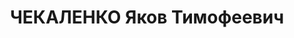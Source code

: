 ---
title: ЧЕКАЛЕНКО Яков Тимофеевич
description: 14 рота, мл. унтер-офицер. Награжден 4 ст. №167474 - За отличие в бою
  5.11.1914 у посада Скала, где вызвавшись охотником на опасное и полезное предприятие,
  совершил оное с полным успехом.
---